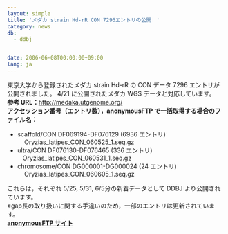 ```yaml
---
layout: simple
title: 'メダカ strain Hd-rR CON 7296エントリの公開　'
category: news
db:
  - ddbj


date: 2006-06-08T00:00:00+09:00
lang: ja
---
```


<html>東京大学から登録されたメダカ strain Hd-rR の CON データ 7296 エントリが公開されました。 4/21 に公開されたメダカ WGS データと対応しています。<br><b>参考 URL：</b><a href="http://medaka.utgenome.org/" target="_blank">http://medaka.utgenome.org/</a><br><b>アクセッション番号（エントリ数），anonymousFTP で一括取得する場合のファイル名：</b>

<ul>
    <li>scaffold/CON DF069194-DF076129 (6936 エントリ) <br>     Oryzias_latipes_CON_060525_1.seq.gz</li>
    <li>ultra/CON DF076130-DF076465 (336 エントリ) <br>    Oryzias_latipes_CON_060531_1.seq.gz</li>
    <li>chromosome/CON DG000001-DG000024 (24 エントリ) <br>     Oryzias_latipes_CON_060605_1.seq.gz </li>
</ul>

<p>これらは，それぞれ 5/25, 5/31, 6/5分の新着データとして DDBJ より公開されています。<br>※gap長の取り扱いに関する手違いのため，一部のエントリは更新されています。<br><b><a href="ftp://ftp.ddbj.nig.ac.jp/ddbj_database/mass/Oryzias_latipes_CON/">anonymousFTP サイト</a></b></p>
</html>
